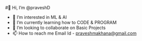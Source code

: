 #👋 Hi, I’m @praveshD
- 👀 I’m interested in ML & AI
- 🌱 I’m currently learning how to CODE & PROGRAM
- 💞️ I’m looking to collaborate on Basic Projects
- 📫 How to reach me Email Id - praveshmakhana@gmail.com


